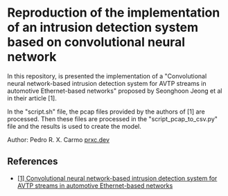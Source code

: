 
# Reproduction of the implementation of an intrusion detection system based on convolutional neural network

In this repository, is presented the implementation of a "Convolutional neural network-based intrusion detection system for AVTP streams in automotive Ethernet-based networks" proposed by Seonghoon Jeong et al in their article [1].

In the "script.sh" file, the pcap files provided by the authors of [1] are processed. Then these files are processed in the "script_pcap_to_csv.py" file and the results is used to create the model.

Author: Pedro R. X. Carmo [prxc.dev](https://prxc.dev/)

## References

 - [[1] Convolutional neural network-based intrusion detection system for AVTP streams in automotive Ethernet-based networks](https://doi.org/10.1016/j.vehcom.2021.100338)



